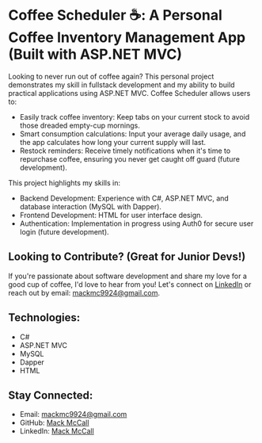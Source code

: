 # Coffee Scheduler ☕: A Personal Coffee Inventory Management App (Built with ASP.NET MVC)

Looking to never run out of coffee again? This personal project demonstrates my skill in fullstack development and my ability to build practical applications using ASP.NET MVC. Coffee Scheduler allows users to:

- Easily track coffee inventory: Keep tabs on your current stock to avoid those dreaded empty-cup mornings.
- Smart consumption calculations: Input your average daily usage, and the app calculates how long your current supply will last.
- Restock reminders: Receive timely notifications when it's time to repurchase coffee, ensuring you never get caught off guard (future development).

This project highlights my skills in:

- Backend Development: Experience with C#, ASP.NET MVC, and database interaction (MySQL with Dapper).
- Frontend Development: HTML for user interface design.
- Authentication: Implementation in progress using Auth0 for secure user login (future development).

## Looking to Contribute? (Great for Junior Devs!)

If you're passionate about software development and share my love for a good cup of coffee, I'd love to hear from you! Let's connect on [LinkedIn](https://www.linkedin.com/in/mackmccall/) or reach out by email: [mackmc9924@gmail.com](mailto:mackmc9924@gmail.com).

## Technologies:

- C#
- ASP.NET MVC
- MySQL
- Dapper
- HTML

## Stay Connected:

- Email: [mackmc9924@gmail.com](mailto:mackmc9924@gmail.com)
- GitHub: [Mack McCall](https://github.com/MackMcCall)
- LinkedIn: [Mack McCall](https://www.linkedin.com/in/mackmccall/)

